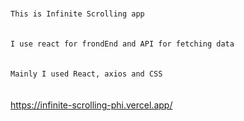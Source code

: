 <br/> `This is Infinite Scrolling app`<br/><br/>
<br/> `I use react for frondEnd and API for fetching data`<br/><br/>
<br/> `Mainly I used React, axios and CSS` <br/><br/>
<br/>https://infinite-scrolling-phi.vercel.app/ <br/><br/>
